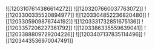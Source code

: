 ![[1203107614386614272]]
![[1203207660037763072]]
![[1203300335520894977]]
![[1203304852236820480]]
![[1203305909876744192]]
![[1203331732851675136]]
![[1203357206227361792]]
![[1203386335559639041]]
![[1203388809729204226]]
![[1203407137835114496]]
![[1203443536970047491]]
